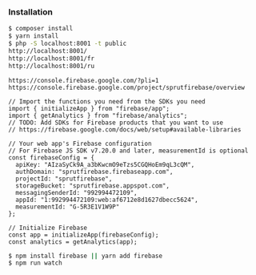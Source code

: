 ### Installation

```bash
$ composer install
$ yarn install
$ php -S localhost:8001 -t public
http://localhost:8001/
http://localhost:8001/fr
http://localhost:8001/ru
```


[1]: https://firebase.google.com/docs/cloud-messaging/js/client
[2]: https://firebase.google.com/docs/web/setup#add-sdk-and-initialize

```
https://console.firebase.google.com/?pli=1
https://console.firebase.google.com/project/sprutfirebase/overview
```


```
// Import the functions you need from the SDKs you need
import { initializeApp } from "firebase/app";
import { getAnalytics } from "firebase/analytics";
// TODO: Add SDKs for Firebase products that you want to use
// https://firebase.google.com/docs/web/setup#available-libraries

// Your web app's Firebase configuration
// For Firebase JS SDK v7.20.0 and later, measurementId is optional
const firebaseConfig = {
  apiKey: "AIzaSyCk9A_a3bKwcmO9eTzs5CGQHoEm9qL3cQM",
  authDomain: "sprutfirebase.firebaseapp.com",
  projectId: "sprutfirebase",
  storageBucket: "sprutfirebase.appspot.com",
  messagingSenderId: "992994472109",
  appId: "1:992994472109:web:af6712e8d1627dbecc5624",
  measurementId: "G-5R3E1V1W9P"
};

// Initialize Firebase
const app = initializeApp(firebaseConfig);
const analytics = getAnalytics(app);
```



```bash 
$ npm install firebase || yarn add firebase
$ npm run watch
```

[1]: https://console.firebase.google.com/project/sprutfirebase/settings/cloudmessaging/web:MzBmNThjMjMtYTk4Yy00OThhLThiNzktNWFmMjFmZTBhMjBm
